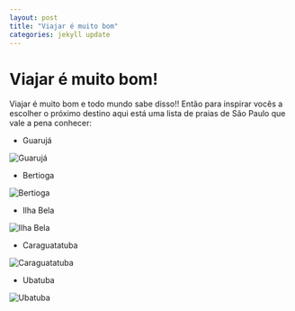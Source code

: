 ```yaml
---
layout: post
title: "Viajar é muito bom"
categories: jekyll update
---
```


# Viajar é muito bom!

Viajar é muito bom e todo mundo sabe disso!! Então para inspirar vocês a escolher o próximo destino aqui está uma lista de praias de São Paulo que vale a pena conhecer:

* Guarujá

![Guarujá](gh-pages/assets/images/guaruja.jpg)

* Bertioga

![Bertioga](gh-pages/assets/images/bertioga.jpg)

* Ilha Bela

![Ilha Bela](gh-pages/assets/images/ilha-bela.jpg)

* Caraguatatuba

![Caraguatatuba](gh-pages/assets/images/caraguatatuba.jpg)

* Ubatuba

![Ubatuba](gh-pages/assets/images/ubatuba.jpg)